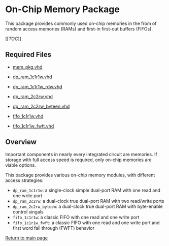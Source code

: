 
# On-Chip Memory Package
This package provides commonly used on-chip memories in the from of random access memories (RAMs) and first-in first-out buffers (FIFOs).


[[_TOC_]]

## Required Files

- [mem_pkg.vhd](src/mem_pkg.vhd)

- [dp_ram_1c1r1w.vhd](src/dp_ram_1c1r1w.vhd)

- [dp_ram_1c1r1w_rdw.vhd](src/dp_ram_1c1r1w_rdw.vhd)

- [dp_ram_2c2rw.vhd](src/dp_ram_2c2rw.vhd)

- [dp_ram_2c2rw_byteen.vhd](src/dp_ram_2c2rw_byteen.vhd)

- [fifo_1c1r1w.vhd](src/fifo_1c1r1w.vhd)

- [fifo_1c1r1w_fwft.vhd](src/fifo_1c1r1w_fwft.vhd)


## Overview

Important components in nearly every integrated circuit are memories.
If storage with full access speed is required, only on-chip memories are viable options.


This package provides various on-chip memory modules, with different access strategies:

- `dp_ram_1c1r1w`: a single-clock simple dual-port RAM with one read and one write port
- `dp_ram_2c2rw`: a dual-clock true dual-port RAM with two read/write ports
- `dp_ram_2c2rw_byteen`: a dual-clock true dual-port RAM with byte-enable control singals
- `fifo_1c1r1w`: a classic FIFO with one read and one write port
- `fifo_1c1r1w_fwft`: a classic FIFO with one read and one write port and first word fall through (FWFT) behavior




[Return to main page](../../README.md)
